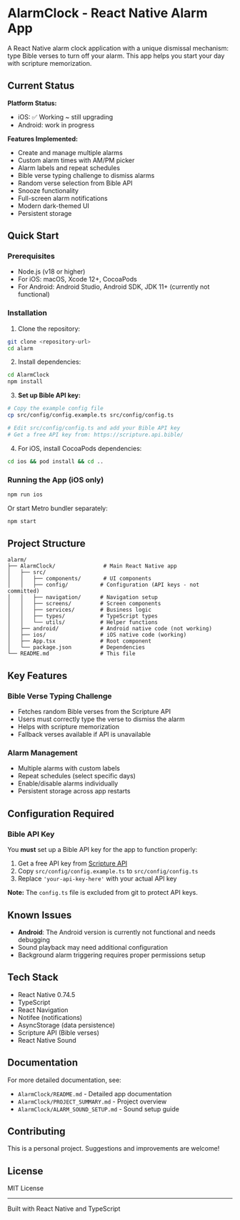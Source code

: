 # AlarmClock - React Native Alarm App

A React Native alarm clock application with a unique dismissal mechanism: type Bible verses to turn off your alarm. This app helps you start your day with scripture memorization.

## Current Status

**Platform Status:**
- iOS: ✅ Working ~ still upgrading
- Android: work in progress

**Features Implemented:**
- Create and manage multiple alarms
- Custom alarm times with AM/PM picker
- Alarm labels and repeat schedules
- Bible verse typing challenge to dismiss alarms
- Random verse selection from Bible API
- Snooze functionality
- Full-screen alarm notifications
- Modern dark-themed UI
- Persistent storage

## Quick Start

### Prerequisites

- Node.js (v18 or higher)
- For iOS: macOS, Xcode 12+, CocoaPods
- For Android: Android Studio, Android SDK, JDK 11+ (currently not functional)

### Installation

1. Clone the repository:
```bash
git clone <repository-url>
cd alarm
```

2. Install dependencies:
```bash
cd AlarmClock
npm install
```

3. **Set up Bible API key:**
```bash
# Copy the example config file
cp src/config/config.example.ts src/config/config.ts

# Edit src/config/config.ts and add your Bible API key
# Get a free API key from: https://scripture.api.bible/
```

4. For iOS, install CocoaPods dependencies:
```bash
cd ios && pod install && cd ..
```

### Running the App (iOS only)

```bash
npm run ios
```

Or start Metro bundler separately:
```bash
npm start
```

## Project Structure

```
alarm/
├── AlarmClock/               # Main React Native app
│   ├── src/
│   │   ├── components/       # UI components
│   │   ├── config/          # Configuration (API keys - not committed)
│   │   ├── navigation/      # Navigation setup
│   │   ├── screens/         # Screen components
│   │   ├── services/        # Business logic
│   │   ├── types/           # TypeScript types
│   │   └── utils/           # Helper functions
│   ├── android/             # Android native code (not working)
│   ├── ios/                 # iOS native code (working)
│   ├── App.tsx              # Root component
│   └── package.json         # Dependencies
└── README.md                # This file
```

## Key Features

### Bible Verse Typing Challenge
- Fetches random Bible verses from the Scripture API
- Users must correctly type the verse to dismiss the alarm
- Helps with scripture memorization
- Fallback verses available if API is unavailable

### Alarm Management
- Multiple alarms with custom labels
- Repeat schedules (select specific days)
- Enable/disable alarms individually
- Persistent storage across app restarts

## Configuration Required

### Bible API Key
You **must** set up a Bible API key for the app to function properly:

1. Get a free API key from [Scripture API](https://scripture.api.bible/)
2. Copy `src/config/config.example.ts` to `src/config/config.ts`
3. Replace `'your-api-key-here'` with your actual API key

**Note:** The `config.ts` file is excluded from git to protect API keys.

## Known Issues

- **Android**: The Android version is currently not functional and needs debugging
- Sound playback may need additional configuration
- Background alarm triggering requires proper permissions setup

## Tech Stack

- React Native 0.74.5
- TypeScript
- React Navigation
- Notifee (notifications)
- AsyncStorage (data persistence)
- Scripture API (Bible verses)
- React Native Sound

## Documentation

For more detailed documentation, see:
- `AlarmClock/README.md` - Detailed app documentation
- `AlarmClock/PROJECT_SUMMARY.md` - Project overview
- `AlarmClock/ALARM_SOUND_SETUP.md` - Sound setup guide

## Contributing

This is a personal project. Suggestions and improvements are welcome!

## License

MIT License

---

Built with React Native and TypeScript
